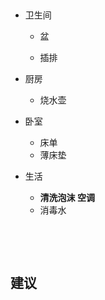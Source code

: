 ‍

* 卫生间

  * 盆

  * 插排
* 厨房

  * 烧水壶
* 卧室

  * 床单
  * 薄床垫
* 生活

  * **清洗泡沫 空调**
  * 消毒水

‍

‍

## 建议
